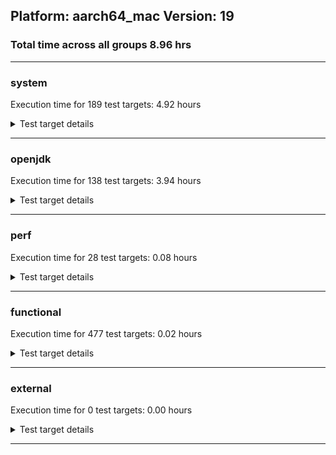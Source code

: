 ## Platform: aarch64_mac Version: 19 
### Total time across all groups 8.96 hrs 
---

###  system
 Execution time for  189  test targets:  4.92  hours
<details><summary>Test target details</summary>

| Test Target Name | Time |
| --- | --- |
| MiniMix_aot_5m_0 | 687218.00  ms|
| TestJlmRemoteThreadAuth_1 | 667068.00  ms|
| TestJlmRemoteThreadAuth_0 | 665284.00  ms|
| TestJlmRemoteThreadNoAuth_0 | 661230.00  ms|
| TestJlmRemoteThreadNoAuth_1 | 660931.00  ms|
| TestJlmRemoteMemoryAuth_1 | 631543.00  ms|
| TestJlmRemoteClassAuth_1 | 629339.00  ms|
| TestJlmRemoteClassAuth_0 | 628645.00  ms|
| TestJlmRemoteMemoryNoAuth_1 | 628175.00  ms|
| TestJlmRemoteMemoryNoAuth_0 | 627550.00  ms|
| TestJlmRemoteClassNoAuth_1 | 626485.00  ms|
| TestJlmRemoteClassNoAuth_0 | 625866.00  ms|
| TestJlmRemoteMemoryAuth_0 | 590875.00  ms|
| ConcurrentLoadTest_5m_1 | 347525.00  ms|
| ConcurrentLoadTest_5m_0 | 343875.00  ms|
| MiniMix_5m_0 | 343184.00  ms|
| MiniMix_5m_1 | 342490.00  ms|
| NioLoadTest_5m_0 | 310683.00  ms|
| DBBLoadTest_5m_0 | 310650.00  ms|
| DBBLoadTest_5m_1 | 310437.00  ms|
| NioLoadTest_5m_1 | 310228.00  ms|
| MauveMultiThrdLoad_5m_1 | 303311.00  ms|
| MauveMultiThrdLoad_5m_0 | 303209.00  ms|
| MauveSingleInvocLoad_HS_5m_0 | 302545.00  ms|
| MauveSingleThrdLoad_HS_5m_1 | 302456.00  ms|
| MauveSingleInvocLoad_HS_5m_1 | 302435.00  ms|
| MauveSingleThrdLoad_HS_5m_0 | 302420.00  ms|
| MathLoadTest_autosimd_5m_0 | 302169.00  ms|
| LambdaLoadTest_HS_5m_1 | 302079.00  ms|
| MathLoadTest_all_5m_0 | 302053.00  ms|
| ClassLoadingTest_5m_0 | 302049.00  ms|
| MathLoadTest_bigdecimal_5m_1 | 301999.00  ms|
| MathLoadTest_all_5m_1 | 301997.00  ms|
| UtilLoadTest_5m_1 | 301980.00  ms|
| LambdaLoadTest_HS_5m_0 | 301977.00  ms|
| MathLoadTest_autosimd_5m_1 | 301975.00  ms|
| MathLoadTest_bigdecimal_5m_0 | 301935.00  ms|
| ClassLoadingTest_5m_1 | 301925.00  ms|
| LangLoadTest_5m_1 | 301861.00  ms|
| UtilLoadTest_5m_0 | 301829.00  ms|
| LangLoadTest_5m_0 | 301822.00  ms|
| TestJlmRemoteNotifierProxyAuth_0 | 130767.00  ms|
| TestJlmRemoteNotifierProxyAuth_1 | 130583.00  ms|
| CLLoad_0 | 54878.00  ms|
| CLLoad_1 | 53762.00  ms|
| HCRLateAttachWorkload_previewEnabled_0 | 36797.00  ms|
| LockingLoadTest_0 | 31915.00  ms|
| LockingLoadTest_1 | 31806.00  ms|
| TestJlmLocal_1 | 27810.00  ms|
| TestJlmLocal_0 | 26927.00  ms|
| HCRLateAttachWorkload_previewEnabled_1 | 19303.00  ms|
| Jlink_ReqMod_1 | 7478.00  ms|
| Jlink_ReqMod_0 | 7352.00  ms|
| ParallelStreamsLoadTest_HS_1 | 7332.00  ms|
| ParallelStreamsLoadTest_HS_0 | 7217.00  ms|
| Jlink_AddMLimitM_1 | 5864.00  ms|
| Jlink_AddMLimitM_0 | 5735.00  ms|
| PatModImg_PlatMod_0 | 4632.00  ms|
| UpgModPath_JarImg_0 | 4303.00  ms|
| UpgModPath_JarImg_1 | 4219.00  ms|
| PatModImg_Unex_1 | 4212.00  ms|
| PatModImg_Adv_1 | 4209.00  ms|
| PatModImg_PlatMod_1 | 4127.00  ms|
| PatModImg_AppMod_1 | 4082.00  ms|
| PatModImg_Adv_0 | 4004.00  ms|
| PatModImg_Unex_0 | 3970.00  ms|
| PatModImg_AppMod_0 | 3969.00  ms|
| Jlink_GenOpt_0 | 3784.00  ms|
| UpgModPath_ExpImg_1 | 3768.00  ms|
| CLTestImg_1 | 3661.00  ms|
| Jlink_GenOpt_1 | 3639.00  ms|
| UpgModPath_ExpImg_0 | 3626.00  ms|
| CLTestImg_0 | 3495.00  ms|
| UpgModPath_Jar_0 | 3164.00  ms|
| CpMpJlink_0 | 3126.00  ms|
| CpMpJlink_1 | 3121.00  ms|
| UpgModPath_Jar_1 | 3053.00  ms|
| UpgModPath_Exp_1 | 2918.00  ms|
| UpgModPath_Exp_0 | 2818.00  ms|
| CpMpModJar_0 | 1900.00  ms|
| AutoMod2_1 | 1857.00  ms|
| AutoMod_Impl1_0 | 1771.00  ms|
| AutoMod_Impl1_1 | 1753.00  ms|
| AutoMod_Impl3_1 | 1690.00  ms|
| AutoMod_Impl3_0 | 1672.00  ms|
| AutoMod_Impl2_1 | 1666.00  ms|
| AutoMod1_0 | 1659.00  ms|
| AutoMod2_0 | 1659.00  ms|
| PatMod_Unex_0 | 1655.00  ms|
| AutoMod1_1 | 1652.00  ms|
| AutoMod_Impl2_0 | 1652.00  ms|
| PatMod_AppMod_0 | 1645.00  ms|
| PatMod_Adv_1 | 1639.00  ms|
| PatMod_AppMod_1 | 1637.00  ms|
| InternalAPIs_0 | 1637.00  ms|
| PatMod_Adv_0 | 1630.00  ms|
| InternalAPIs_1 | 1615.00  ms|
| CpMpModJar_1 | 1578.00  ms|
| PatMod_Unex_1 | 1507.00  ms|
| PatMod_PlatMod_0 | 1495.00  ms|
| PatMod_PlatMod_1 | 1493.00  ms|
| SLTest_0 | 1483.00  ms|
| SLTest_1 | 1372.00  ms|
| CpMpModJar2_0 | 1230.00  ms|
| CpMpModJar3_1 | 1091.00  ms|
| CpMpModJar3_0 | 1073.00  ms|
| CpMpModJar2_1 | 1071.00  ms|
| CpMp_CpMp_0 | 1068.00  ms|
| CpMp_MP_0 | 1037.00  ms|
| CLTest_0 | 1030.00  ms|
| CLTest_1 | 1028.00  ms|
| CpMp3_1 | 1027.00  ms|
| CpMp3_0 | 1023.00  ms|
| CpMp2_1 | 1016.00  ms|
| CpMp_MP_1 | 1015.00  ms|
| CpMp_CpMp_1 | 1014.00  ms|
| CpMp2_0 | 1012.00  ms|
| MachineInfo_0 | 436.00  ms|
| CLTest_2 | 171.00  ms|
| CLStressLayers_0 | 63.00  ms|
| CLStressLayers_2 | 62.00  ms|
| CLStressCRI_1 | 61.00  ms|
| CLStressCRI_0 | 61.00  ms|
| CLStressCRI_2 | 61.00  ms|
| ExplMod_1 | 61.00  ms|
| JdiTest_2 | 61.00  ms|
| CLStressLayers_1 | 61.00  ms|
| ExplMod_0 | 61.00  ms|
| ExplMod_2 | 61.00  ms|
| JdiTest_1 | 61.00  ms|
| JdiTest_0 | 60.00  ms|
| OAuthTest_0 | 60.00  ms|
| CLTestImg_2 | 45.00  ms|
| TestJlmRemoteMemoryNoAuth_2 | 44.00  ms|
| UpgModPath_Jar_2 | 44.00  ms|
| NioLoadTest_5m_2 | 44.00  ms|
| LambdaLoadTest_HS_5m_2 | 43.00  ms|
| TestJlmRemoteThreadNoAuth_2 | 43.00  ms|
| TestJlmRemoteClassAuth_2 | 43.00  ms|
| PatModImg_AppMod_2 | 43.00  ms|
| TestJlmRemoteThreadAuth_2 | 43.00  ms|
| TestJlmRemoteClassNoAuth_2 | 43.00  ms|
| PatMod_PlatMod_2 | 42.00  ms|
| MauveSingleInvocLoad_HS_5m_2 | 42.00  ms|
| UpgModPath_JarImg_2 | 42.00  ms|
| TestJlmRemoteMemoryAuth_2 | 42.00  ms|
| PatModImg_Unex_2 | 42.00  ms|
| MauveMultiThrdLoad_5m_2 | 42.00  ms|
| TestJlmRemoteNotifierProxyAuth_2 | 42.00  ms|
| CpMpModJar_2 | 42.00  ms|
| CpMp2_2 | 42.00  ms|
| Jlink_GenOpt_2 | 42.00  ms|
| CpMp3_2 | 42.00  ms|
| UpgModPath_ExpImg_2 | 41.00  ms|
| CpMpJlink_2 | 41.00  ms|
| PatModImg_PlatMod_2 | 41.00  ms|
| ParallelStreamsLoadTest_HS_2 | 41.00  ms|
| CpMpModJar2_2 | 41.00  ms|
| CpMp_CpMp_2 | 41.00  ms|
| CLLoad_2 | 41.00  ms|
| MathLoadTest_autosimd_5m_2 | 41.00  ms|
| MauveSingleThrdLoad_HS_5m_2 | 41.00  ms|
| AutoMod_Impl2_2 | 41.00  ms|
| PatMod_Adv_2 | 41.00  ms|
| CpMp_MP_2 | 41.00  ms|
| MiniMix_5m_2 | 41.00  ms|
| AutoMod_Impl3_2 | 41.00  ms|
| SLTest_2 | 41.00  ms|
| TestJlmLocal_2 | 41.00  ms|
| AutoMod1_2 | 41.00  ms|
| ClassLoadingTest_5m_2 | 41.00  ms|
| ConcurrentLoadTest_5m_2 | 41.00  ms|
| UpgModPath_Exp_2 | 41.00  ms|
| CpMpModJar3_2 | 41.00  ms|
| Jlink_AddMLimitM_2 | 41.00  ms|
| PatMod_AppMod_2 | 41.00  ms|
| PatModImg_Adv_2 | 41.00  ms|
| Jlink_ReqMod_2 | 41.00  ms|
| MathLoadTest_bigdecimal_5m_2 | 41.00  ms|
| AutoMod2_2 | 41.00  ms|
| DBBLoadTest_5m_2 | 41.00  ms|
| InternalAPIs_2 | 41.00  ms|
| AutoMod_Impl1_2 | 41.00  ms|
| PatMod_Unex_2 | 41.00  ms|
| MathLoadTest_all_5m_2 | 40.00  ms|
| LangLoadTest_5m_2 | 40.00  ms|
| LockingLoadTest_2 | 40.00  ms|
| HCRLateAttachWorkload_previewEnabled_2 | 40.00  ms|
| UtilLoadTest_5m_2 | 40.00  ms|
</details>

---

###  openjdk
 Execution time for  138  test targets:  3.94  hours
<details><summary>Test target details</summary>

| Test Target Name | Time |
| --- | --- |
| jdk_net_0 | 1112993.00  ms|
| jdk_net_1 | 1109556.00  ms|
| jdk_tools_1 | 1022428.00  ms|
| jvm_compiler_0 | 961463.00  ms|
| jvm_compiler_1 | 945374.00  ms|
| jdk_tools_0 | 920489.00  ms|
| jdk_security3_0 | 628923.00  ms|
| jdk_security3_1 | 607889.00  ms|
| jdk_nio_0 | 413361.00  ms|
| jdk_nio_1 | 410157.00  ms|
| hotspot_custom_0 | 308810.00  ms|
| hotspot_custom_1 | 308655.00  ms|
| jdk_lang_0 | 290959.00  ms|
| jdk_lang_1 | 287344.00  ms|
| jdk_util_0 | 277021.00  ms|
| jdk_util_1 | 276844.00  ms|
| jdk_jdi_0 | 213940.00  ms|
| jdk_jdi_1 | 211204.00  ms|
| jdk_jfr_1 | 204561.00  ms|
| jdk_jfr_0 | 201146.00  ms|
| jdk_vector_0 | 195340.00  ms|
| jdk_vector_1 | 191065.00  ms|
| jdk_jmx_1 | 181905.00  ms|
| jdk_jmx_0 | 181499.00  ms|
| jdk_other_1 | 180026.00  ms|
| jdk_other_0 | 179364.00  ms|
| hotspot_serviceability_jvmti_1 | 139581.00  ms|
| hotspot_serviceability_jvmti_0 | 136497.00  ms|
| jdk_security4_1 | 130472.00  ms|
| jdk_security4_0 | 129347.00  ms|
| jdk_beans_0 | 110175.00  ms|
| jdk_beans_1 | 108207.00  ms|
| jdk_security1_1 | 103627.00  ms|
| jdk_foreign_0 | 102710.00  ms|
| jdk_security1_0 | 102642.00  ms|
| jdk_rmi_1 | 102238.00  ms|
| jdk_foreign_1 | 102225.00  ms|
| jdk_rmi_0 | 101821.00  ms|
| jdk_management_0 | 78877.00  ms|
| jdk_management_1 | 77323.00  ms|
| jdk_time_0 | 68968.00  ms|
| jdk_time_1 | 64778.00  ms|
| jdk_instrument_0 | 44138.00  ms|
| jdk_security2_0 | 43282.00  ms|
| jdk_text_1 | 43270.00  ms|
| jdk_io_0 | 42850.00  ms|
| jdk_io_1 | 42813.00  ms|
| jdk_text_0 | 42497.00  ms|
| jdk_security2_1 | 42337.00  ms|
| jdk_instrument_1 | 41461.00  ms|
| jdk_math_1 | 41120.00  ms|
| jdk_math_0 | 40931.00  ms|
| jdk_custom_1 | 24390.00  ms|
| jdk_custom_0 | 23495.00  ms|
| jdk11_tier1_buffer_0 | 15744.00  ms|
| jdk11_tier1_buffer_1 | 15246.00  ms|
| jdk_svc_sanity_0 | 14462.00  ms|
| jdk_svc_sanity_1 | 14400.00  ms|
| jdk_security_infra_1 | 13071.00  ms|
| jdk_security_infra_0 | 13008.00  ms|
| runtime_nestmate_0 | 12912.00  ms|
| runtime_nestmate_1 | 12565.00  ms|
| jdk_build_1 | 11660.00  ms|
| jdk_build_0 | 11025.00  ms|
| jdk_native_sanity_0 | 10502.00  ms|
| jdk_native_sanity_1 | 9674.00  ms|
| jdk_lang_native_0 | 8677.00  ms|
| jdk_foreign_native_0 | 8373.00  ms|
| jdk_lang_native_1 | 8023.00  ms|
| jdk11_tier1_iso8859_1 | 7943.00  ms|
| jdk_foreign_native_1 | 7815.00  ms|
| jdk11_tier1_iso8859_0 | 7718.00  ms|
| jvm_native_sanity_0 | 6931.00  ms|
| jvm_native_sanity_1 | 6341.00  ms|
| langtools_custom_0 | 5578.00  ms|
| langtools_custom_1 | 5218.00  ms|
| jdk_imageio_1 | 76.00  ms|
| jdk_imageio_2 | 75.00  ms|
| jdk_imageio_0 | 75.00  ms|
| jdk_swing_2 | 68.00  ms|
| jdk_awt_0 | 67.00  ms|
| jdk_swing_0 | 66.00  ms|
| jdk_jfc_demo_2 | 65.00  ms|
| jdk_2d_2 | 65.00  ms|
| jdk_sound_1 | 65.00  ms|
| jdk_client_sanity_2 | 64.00  ms|
| jdk_awt_2 | 64.00  ms|
| jdk_sound_2 | 64.00  ms|
| jdk_client_sanity_1 | 63.00  ms|
| jdk_jfc_demo_1 | 63.00  ms|
| jdk_2d_0 | 63.00  ms|
| jdk_2d_1 | 63.00  ms|
| jdk_jfc_demo_0 | 63.00  ms|
| jdk_sound_0 | 62.00  ms|
| jdk_swing_1 | 62.00  ms|
| jdk_client_sanity_0 | 62.00  ms|
| jdk_awt_1 | 62.00  ms|
| jdk_lang_native_win_2 | 46.00  ms|
| jdk_net_2 | 45.00  ms|
| jdk_vector_2 | 44.00  ms|
| jdk_management_2 | 44.00  ms|
| jdk_security_infra_2 | 44.00  ms|
| jdk_instrument_2 | 44.00  ms|
| jdk_jdi_2 | 44.00  ms|
| jdk_text_2 | 44.00  ms|
| jdk_time_2 | 43.00  ms|
| jdk_other_2 | 43.00  ms|
| jdk_security1_2 | 43.00  ms|
| hotspot_custom_2 | 43.00  ms|
| runtime_nestmate_2 | 43.00  ms|
| jdk_build_2 | 43.00  ms|
| jvm_native_sanity_2 | 43.00  ms|
| jdk_security4_2 | 43.00  ms|
| jdk_lang_native_2 | 43.00  ms|
| jdk_jfr_2 | 43.00  ms|
| jdk_io_2 | 43.00  ms|
| jdk_nio_2 | 43.00  ms|
| jdk_security3_2 | 42.00  ms|
| jdk11_tier1_iso8859_2 | 42.00  ms|
| jdk_foreign_2 | 42.00  ms|
| jdk_beans_2 | 42.00  ms|
| jdk_tools_2 | 42.00  ms|
| jdk_security2_2 | 42.00  ms|
| jdk_math_2 | 42.00  ms|
| jdk_svc_sanity_2 | 42.00  ms|
| jdk_native_sanity_2 | 42.00  ms|
| jdk_jmx_2 | 42.00  ms|
| jdk_lang_2 | 42.00  ms|
| jdk_lang_native_win_1 | 42.00  ms|
| jdk_lang_native_win_0 | 42.00  ms|
| jdk_util_2 | 42.00  ms|
| jdk_rmi_2 | 42.00  ms|
| jdk11_tier1_buffer_2 | 41.00  ms|
| langtools_custom_2 | 41.00  ms|
| jdk_foreign_native_2 | 41.00  ms|
| hotspot_serviceability_jvmti_2 | 41.00  ms|
| jvm_compiler_2 | 41.00  ms|
| jdk_custom_2 | 41.00  ms|
</details>

---

###  perf
 Execution time for  28  test targets:  0.08  hours
<details><summary>Test target details</summary>

| Test Target Name | Time |
| --- | --- |
| renaissance-future-genetic_0 | 65019.00  ms|
| renaissance-fj-kmeans_0 | 59001.00  ms|
| renaissance-finagle-http_0 | 41146.00  ms|
| renaissance-mnemonics_0 | 36869.00  ms|
| renaissance-par-mnemonics_0 | 33270.00  ms|
| renaissance-philosophers_0 | 26336.00  ms|
| renaissance-scala-kmeans_0 | 9621.00  ms|
| dacapo-h2_0 | 5109.00  ms|
| dacapo-jython_0 | 4815.00  ms|
| dacapo-avrora_0 | 2213.00  ms|
| dacapo-xalan_0 | 1678.00  ms|
| dacapo-sunflow_0 | 1612.00  ms|
| dacapo-fop_0 | 1561.00  ms|
| dacapo-pmd_0 | 1351.00  ms|
| dacapo-luindex_0 | 1094.00  ms|
| renaissance-db-shootout_0 | 75.00  ms|
| renaissance-log-regression_0 | 63.00  ms|
| renaissance-movie-lens_0 | 63.00  ms|
| renaissance-dec-tree_0 | 62.00  ms|
| renaissance-als_0 | 62.00  ms|
| dacapo-tomcat_0 | 62.00  ms|
| renaissance-finagle-chirper_0 | 62.00  ms|
| renaissance-chi-square_0 | 62.00  ms|
| renaissance-gauss-mix_0 | 61.00  ms|
| renaissance-naive-bayes_0 | 60.00  ms|
| renaissance-akka-uct_0 | 60.00  ms|
| dacapo-lusearch-fix_0 | 60.00  ms|
| IdleMicrobenchmark_HS_0 | 40.00  ms|
</details>

---

###  functional
 Execution time for  477  test targets:  0.02  hours
<details><summary>Test target details</summary>

| Test Target Name | Time |
| --- | --- |
| MBCS_Tests_charsets_0 | 44909.00  ms|
| SecurityTests_0 | 2393.00  ms|
| MBCS_Tests_language_tag_0 | 577.00  ms|
| Jep360Tests_0 | 544.00  ms|
| MBCS_Tests_property_utf8_0 | 502.00  ms|
| MBCS_Tests_datetime_0 | 478.00  ms|
| IllegalAccessProtectedMethodTest_0 | 474.00  ms|
| testXXArgumentTesting_0 | 465.00  ms|
| Jep334Tests_0 | 400.00  ms|
| MBCS_Tests_datetime_formatter_0 | 399.00  ms|
| RegularClassAndInterfaceFinalFieldTests_0 | 359.00  ms|
| Jep371Tests_0 | 355.00  ms|
| Jep384Tests_0 | 352.00  ms|
| cmdLineTester_getPid_0 | 342.00  ms|
| StringIndentTests_0 | 339.00  ms|
| jsr292BootstrapTest_0 | 338.00  ms|
| MBCS_Tests_new_jp_era_0 | 329.00  ms|
| vmLifecyleTests_4 | 64.00  ms|
| Jep397Tests_testSubClassOfSealedSuperFromDifferentPackageInSameNamedModule_0 | 63.00  ms|
| Jep397Tests_testSubClassOfSealedSuperFromDifferentModule_0 | 62.00  ms|
| Jep397Tests_0 | 62.00  ms|
| Jep397Tests_testSubClassOfSealedSuperFromDifferentPackageInSameUnamedModule_0 | 61.00  ms|
| SyntheticGCWorkload_TestCase_0 | 61.00  ms|
| cmdLineTester_libpathTestRtfChild_0 | 61.00  ms|
| vmLifecyleTests_1 | 60.00  ms|
| vmLifecyleTests_3 | 60.00  ms|
| vmLifecyleTests_2 | 60.00  ms|
| vmLifecyleTests_5 | 60.00  ms|
| vmLifecyleTests_0 | 59.00  ms|
| MBCS_Tests_annotation_ja_JP_linux_0 | 52.00  ms|
| MBCS_Tests_locale_matching_ko_KR_linux_0 | 50.00  ms|
| MBCS_Tests_annotation_Ja_JP_aix_0 | 50.00  ms|
| MBCS_Tests_codepage_ko_windows_0 | 50.00  ms|
| MBCS_Tests_StAX_ko_KR_linux_0 | 50.00  ms|
| MBCS_Tests_IDN_ja_windows_0 | 49.00  ms|
| MBCS_Tests_switch_expressions_zh_CN_linux_0 | 49.00  ms|
| MBCS_Tests_record_ja_JP_aix_0 | 49.00  ms|
| MBCS_Tests_pattern_matching_instanceof_zh_TW_linux_0 | 48.00  ms|
| MBCS_Tests_record_zh_TW_linux_0 | 48.00  ms|
| MBCS_Tests_env_zh_CN_linux_0 | 47.00  ms|
| MBCS_Tests_pattern_matching_instanceof_Zh_CN_aix_0 | 47.00  ms|
| MBCS_Tests_locale_matching_zh_TW_aix_0 | 47.00  ms|
| MBCS_Tests_file_zh_CN_linux_0 | 46.00  ms|
| MBCS_Tests_jaxp14_ZH_TW_aix_0 | 46.00  ms|
| MBCS_Tests_annotation_zh_CN_aix_0 | 46.00  ms|
| MBCS_Tests_IDN_windows_0 | 46.00  ms|
| MBCS_Tests_urlclassloader_zh_TW_linux_0 | 45.00  ms|
| MBCS_Tests_jaxp14_ja_windows_0 | 45.00  ms|
| MBCS_Tests_compact_number_format_ZH_CN_aix_0 | 45.00  ms|
| MBCS_Tests_pref_ja_windows_0 | 45.00  ms|
| MBCS_Tests_StAX_ja_JP_linux_0 | 45.00  ms|
| MBCS_Tests_switch_expressions_windows_0 | 45.00  ms|
| MBCS_Tests_coin_ko_KR_aix_0 | 45.00  ms|
| MBCS_Tests_pattern_matching_instanceof_ZH_TW_aix_0 | 44.00  ms|
| MBCS_Tests_StAX_zh_CN_aix_0 | 44.00  ms|
| MBCS_Tests_StAX_KO_KR_aix_0 | 44.00  ms|
| MBCS_Tests_locale_matching_zh_CN_linux_0 | 44.00  ms|
| MBCS_Tests_codepage_ja_windows_0 | 44.00  ms|
| MBCS_Tests_regex_KO_KR_aix_0 | 44.00  ms|
| MBCS_Tests_coin_windows_0 | 44.00  ms|
| MBCS_Tests_pref_Zh_TW_aix_0 | 44.00  ms|
| MBCS_Tests_StAX_zh_CN_linux_0 | 44.00  ms|
| MBCS_Tests_regex_windows_0 | 44.00  ms|
| MBCS_Tests_pref_KO_KR_aix_0 | 44.00  ms|
| MBCS_Tests_formatter_cn_windows_0 | 44.00  ms|
| MBCS_Tests_file_zh_TW_linux_0 | 44.00  ms|
| MBCS_Tests_scanner_ZH_TW_aix_0 | 44.00  ms|
| MBCS_Tests_jdbc41_KO_KR_aix_0 | 44.00  ms|
| MBCS_Tests_nio_zh_CN_linux_0 | 44.00  ms|
| MBCS_Tests_regex_ja_JP_linux_0 | 44.00  ms|
| MBCS_Tests_file_Zh_CN.aix_0 | 44.00  ms|
| MBCS_Tests_jaxp14_cn_windows_0 | 44.00  ms|
| MBCS_Tests_coin_ja_JP_linux_0 | 44.00  ms|
| MBCS_Tests_i18n_Zh_CN_aix_0 | 44.00  ms|
| MBCS_Tests_urlclassloader_ko_KR_linux_0 | 44.00  ms|
| MBCS_Tests_jaxp14_ko_KR_aix_0 | 44.00  ms|
| MBCS_Tests_coin_ko_KR_linux_0 | 44.00  ms|
| MBCS_Tests_IDN_KO_KR_aix_0 | 44.00  ms|
| MBCS_Tests_coin_JA_JP_aix_0 | 44.00  ms|
| MBCS_Tests_env_ZH_CN_aix_0 | 44.00  ms|
| MBCS_Tests_scanner_ja_windows_0 | 44.00  ms|
| MBCS_Tests_file_JA_JP.aix_0 | 44.00  ms|
| MBCS_Tests_codepage_ko_KR_aix_0 | 44.00  ms|
| MBCS_Tests_Compiler_zh_TW_aix_0 | 44.00  ms|
| MBCS_Tests_pref_ko_windows_0 | 44.00  ms|
| MBCS_Tests_annotation_ZH_CN_aix_0 | 44.00  ms|
| MBCS_Tests_IDN_zh_CN_aix_0 | 44.00  ms|
| MBCS_Tests_locale_matching_cn_windows_0 | 44.00  ms|
| MBCS_Tests_formatter_ZH_TW_aix_0 | 43.00  ms|
| MBCS_Tests_coin_cn_windows_0 | 43.00  ms|
| MBCS_Tests_pref_zh_CN_aix_0 | 43.00  ms|
| MBCS_Tests_jdbc41_windows_0 | 43.00  ms|
| MBCS_Tests_text_blocks_ko_KR_aix_0 | 43.00  ms|
| MBCS_Tests_locale_matching_Ja_JP_aix_0 | 43.00  ms|
| MBCS_Tests_jdbc41_ko_KR_linux_0 | 43.00  ms|
| MBCS_Tests_nio_cn_windows_0 | 43.00  ms|
| MBCS_Tests_i18n_zh_TW_linux_0 | 43.00  ms|
| MBCS_Tests_coin_ja_windows_0 | 43.00  ms|
| MBCS_Tests_file_ZH_CN.aix_0 | 43.00  ms|
| MBCS_Tests_record_ZH_CN_aix_0 | 43.00  ms|
| MBCS_Tests_formatter_Ja_JP_aix_0 | 43.00  ms|
| MBCS_Tests_codepage_ZH_TW_aix_0 | 43.00  ms|
| MBCS_Tests_pref_cn_windows_0 | 43.00  ms|
| MBCS_Tests_compact_number_format_zh_TW_aix_0 | 43.00  ms|
| MBCS_Tests_formatter_zh_CN_aix_0 | 43.00  ms|
| MBCS_Tests_IDN_ko_KR_linux_0 | 43.00  ms|
| MBCS_Tests_Compiler_Ja_JP_aix_0 | 43.00  ms|
| MBCS_Tests_IDN_ZH_CN_aix_0 | 43.00  ms|
| MBCS_Tests_scanner_KO_KR_aix_0 | 43.00  ms|
| MBCS_Tests_IDN_ko_KR_aix_0 | 43.00  ms|
| MBCS_Tests_IDN_JA_JP_aix_0 | 43.00  ms|
| MBCS_Tests_annotation_JA_JP_aix_0 | 43.00  ms|
| MBCS_Tests_record_ko_KR_linux_0 | 43.00  ms|
| MBCS_Tests_StAX_zh_TW_linux_0 | 43.00  ms|
| MBCS_Tests_coin_Zh_TW_aix_0 | 43.00  ms|
| MBCS_Tests_jdbc41_cn_windows_0 | 43.00  ms|
| MBCS_Tests_compact_number_format_Zh_CN_aix_0 | 43.00  ms|
| MBCS_Tests_switch_expressions_KO_KR_aix_0 | 43.00  ms|
| MBCS_Tests_coin_Zh_CN_aix_0 | 43.00  ms|
| MBCS_Tests_formatter_ZH_CN_aix_0 | 43.00  ms|
| MBCS_Tests_file_ja_windows_0 | 43.00  ms|
| MBCS_Tests_sealed_classes_ZH_TW_aix_0 | 43.00  ms|
| MBCS_Tests_file_tw_windows_0 | 43.00  ms|
| MBCS_Tests_urlclassloader_cn_windows_0 | 43.00  ms|
| MBCS_Tests_locale_matching_ZH_CN_aix_0 | 43.00  ms|
| MBCS_Tests_jdbc41_zh_TW_linux_0 | 43.00  ms|
| MBCS_Tests_scanner_ko_windows_0 | 43.00  ms|
| MBCS_Tests_jaxp14_zh_CN_aix_0 | 43.00  ms|
| MBCS_Tests_urlclassloader_ja_windows_0 | 43.00  ms|
| MBCS_Tests_urlclassloader_Zh_CN_aix_0 | 43.00  ms|
| MBCS_Tests_jdbc41_ja_JP_linux_0 | 43.00  ms|
| MBCS_Tests_urlclassloader_ZH_CN_aix_0 | 43.00  ms|
| MBCS_Tests_regex_ko_KR_linux_0 | 43.00  ms|
| MBCS_Tests_nio_windows_0 | 43.00  ms|
| MBCS_Tests_pref_ja_JP_linux_0 | 43.00  ms|
| MBCS_Tests_compact_number_format_Zh_TW_aix_0 | 43.00  ms|
| MBCS_Tests_compact_number_format_ZH_TW_aix_0 | 43.00  ms|
| MBCS_Tests_codepoint_linux_0 | 43.00  ms|
| MBCS_Tests_pref_ko_KR_linux_0 | 43.00  ms|
| MBCS_Tests_env_zh_TW_linux_0 | 43.00  ms|
| MBCS_Tests_sealed_classes_JA_JP_aix_0 | 43.00  ms|
| MBCS_Tests_nio_ja_JP_linux_0 | 43.00  ms|
| MBCS_Tests_formatter_tw_windows_0 | 43.00  ms|
| MBCS_Tests_nio_ko_KR_linux_0 | 43.00  ms|
| MBCS_Tests_locale_matching_zh_CN_aix_0 | 43.00  ms|
| MBCS_Tests_pattern_matching_instanceof_JA_JP_aix_0 | 43.00  ms|
| MBCS_Tests_compact_number_format_JA_JP_aix_0 | 43.00  ms|
| MBCS_Tests_formatter_zh_TW_linux_0 | 43.00  ms|
| MBCS_Tests_Compiler_zh_CN_aix_0 | 43.00  ms|
| MBCS_Tests_switch_expressions_ZH_TW_aix_0 | 43.00  ms|
| MBCS_Tests_file_ko_windows_0 | 43.00  ms|
| MBCS_Tests_scanner_Zh_TW_aix_0 | 43.00  ms|
| MBCS_Tests_env_KO_KR_aix_0 | 43.00  ms|
| MBCS_Tests_coin_ja_JP_aix_0 | 43.00  ms|
| MBCS_Tests_i18n_ja_JP_aix_0 | 43.00  ms|
| MBCS_Tests_jdbc41_ko_KR_aix_0 | 43.00  ms|
| MBCS_Tests_jdbc41_Zh_CN_aix_0 | 43.00  ms|
| MBCS_Tests_annotation_zh_TW_aix_0 | 43.00  ms|
| MBCS_Tests_regex_ZH_TW_aix_0 | 43.00  ms|
| MBCS_Tests_urlclassloader_ko_windows_0 | 43.00  ms|
| MBCS_Tests_Compiler_ko_KR_aix_0 | 43.00  ms|
| MBCS_Tests_urlclassloader_zh_CN_linux_0 | 43.00  ms|
| MBCS_Tests_env_JA_JP_aix_0 | 43.00  ms|
| MBCS_Tests_pref_Ja_JP_aix_0 | 43.00  ms|
| MBCS_Tests_pattern_matching_instanceof_Zh_TW_aix_0 | 43.00  ms|
| MBCS_Tests_i18n_zh_TW_aix_0 | 43.00  ms|
| MBCS_Tests_jdbc41_zh_CN_linux_0 | 43.00  ms|
| MBCS_Tests_Compiler_Zh_TW_aix_0 | 43.00  ms|
| MBCS_Tests_regex_zh_TW_linux_0 | 43.00  ms|
| MBCS_Tests_env_Zh_TW_aix_0 | 43.00  ms|
| MBCS_Tests_pref_ZH_CN_aix_0 | 43.00  ms|
| MBCS_Tests_codepoint_windows_0 | 43.00  ms|
| MBCS_Tests_sealed_classes_ko_KR_aix_0 | 43.00  ms|
| MBCS_Tests_nio_zh_TW_aix_0 | 43.00  ms|
| MBCS_Tests_scanner_zh_CN_linux_0 | 43.00  ms|
| MBCS_Tests_coin_ko_windows_0 | 43.00  ms|
| MBCS_Tests_nio_tw_windows_0 | 43.00  ms|
| MBCS_Tests_nio_ja_windows_0 | 43.00  ms|
| MBCS_Tests_formatter_Zh_TW_aix_0 | 43.00  ms|
| MBCS_Tests_StAX_ko_KR_aix_0 | 43.00  ms|
| MBCS_Tests_jaxp14_ja_JP_aix_0 | 43.00  ms|
| MBCS_Tests_codepage_zh_TW_linux_0 | 43.00  ms|
| MBCS_Tests_scanner_cn_windows_0 | 43.00  ms|
| MBCS_Tests_jdbc41_JA_JP_aix_0 | 43.00  ms|
| MBCS_Tests_compact_number_format_zh_CN_linux_0 | 43.00  ms|
| MBCS_Tests_scanner_ko_KR_linux_0 | 43.00  ms|
| MBCS_Tests_formatter_ko_KR_aix_0 | 43.00  ms|
| MBCS_Tests_jaxp14_ko_windows_0 | 43.00  ms|
| MBCS_Tests_StAX_ko_windows_0 | 43.00  ms|
| MBCS_Tests_pref_zh_CN_linux_0 | 43.00  ms|
| MBCS_Tests_scanner_zh_TW_linux_0 | 43.00  ms|
| MBCS_Tests_compact_number_format_ja_JP_aix_0 | 43.00  ms|
| MBCS_Tests_jaxp14_ZH_CN_aix_0 | 43.00  ms|
| MBCS_Tests_file_ja_JP_linux_0 | 43.00  ms|
| MBCS_Tests_formatter_ja_JP_aix_0 | 43.00  ms|
| MBCS_Tests_unicode_aix_0 | 43.00  ms|
| MBCS_Tests_codepage_KO_KR_aix_0 | 43.00  ms|
| MBCS_Tests_scanner_windows_0 | 43.00  ms|
| MBCS_Tests_compact_number_format_ko_KR_linux_0 | 43.00  ms|
| MBCS_Tests_Compiler_ZH_CN_aix_0 | 43.00  ms|
| MBCS_Tests_file_zh_CN.aix_0 | 43.00  ms|
| MBCS_Tests_record_Ja_JP_aix_0 | 43.00  ms|
| MBCS_Tests_pref_ja_JP_aix_0 | 43.00  ms|
| MBCS_Tests_sealed_classes_Zh_TW_aix_0 | 43.00  ms|
| MBCS_Tests_IDN_Ja_JP_aix_0 | 43.00  ms|
| MBCS_Tests_IDN_zh_CN_linux_0 | 43.00  ms|
| MBCS_Tests_annotation_ko_KR_aix_0 | 43.00  ms|
| MBCS_Tests_locale_matching_tw_windows_0 | 43.00  ms|
| MBCS_Tests_switch_expressions_Zh_CN_aix_0 | 43.00  ms|
| MBCS_Tests_coin_zh_TW_linux_0 | 43.00  ms|
| MBCS_Tests_IDN_tw_windows_0 | 43.00  ms|
| MBCS_Tests_i18n_ZH_CN_aix_0 | 43.00  ms|
| MBCS_Tests_compact_number_format_Ja_JP_aix_0 | 43.00  ms|
| MBCS_Tests_file_ko_KR_linux_0 | 43.00  ms|
| MBCS_Tests_switch_expressions_ko_KR_linux_0 | 43.00  ms|
| MBCS_Tests_i18n_Ja_JP_aix_0 | 43.00  ms|
| MBCS_Tests_text_blocks_ZH_TW_aix_0 | 43.00  ms|
| MBCS_Tests_nio_zh_CN_aix_0 | 43.00  ms|
| MBCS_Tests_i18n_ZH_TW_aix_0 | 43.00  ms|
| MBCS_Tests_sealed_classes_KO_KR_aix_0 | 43.00  ms|
| MBCS_Tests_codepage_ZH_CN_aix_0 | 43.00  ms|
| MBCS_Tests_formatter_ko_windows_0 | 43.00  ms|
| MBCS_Tests_env_zh_CN_aix_0 | 43.00  ms|
| MBCS_Tests_compact_number_format_zh_TW_linux_0 | 43.00  ms|
| MBCS_Tests_record_Zh_TW_aix_0 | 43.00  ms|
| MBCS_Tests_switch_expressions_ZH_CN_aix_0 | 43.00  ms|
| MBCS_Tests_urlclassloader_zh_TW_aix_0 | 43.00  ms|
| MBCS_Tests_codepoint_aix_0 | 43.00  ms|
| MBCS_Tests_locale_matching_Zh_CN_aix_0 | 43.00  ms|
| MBCS_Tests_Compiler_ja_JP_linux_0 | 43.00  ms|
| MBCS_Tests_formatter_ja_windows_0 | 43.00  ms|
| MBCS_Tests_file_cn_windows_0 | 43.00  ms|
| MBCS_Tests_formatter_zh_CN_linux_0 | 43.00  ms|
| MBCS_Tests_i18n_ko_KR_linux_0 | 43.00  ms|
| MBCS_Tests_urlclassloader_ZH_TW_aix_0 | 43.00  ms|
| MBCS_Tests_record_Zh_CN_aix_0 | 43.00  ms|
| MBCS_Tests_jaxp14_KO_KR_aix_0 | 43.00  ms|
| MBCS_Tests_file_zh_TW.aix_0 | 43.00  ms|
| MBCS_Tests_coin_zh_CN_aix_0 | 43.00  ms|
| MBCS_Tests_nio_zh_TW_linux_0 | 43.00  ms|
| MBCS_Tests_pattern_matching_instanceof_windows_0 | 43.00  ms|
| MBCS_Tests_jdbc41_ja_windows_0 | 43.00  ms|
| MBCS_Tests_nio_ZH_TW_aix_0 | 43.00  ms|
| MBCS_Tests_coin_KO_KR_aix_0 | 43.00  ms|
| MBCS_Tests_scanner_Zh_CN_aix_0 | 43.00  ms|
| MBCS_Tests_regex_Zh_CN_aix_0 | 43.00  ms|
| MBCS_Tests_codepage_windows_0 | 43.00  ms|
| MBCS_Tests_IDN_ZH_TW_aix_0 | 43.00  ms|
| MBCS_Tests_regex_ja_windows_0 | 43.00  ms|
| MBCS_Tests_pattern_matching_instanceof_zh_CN_aix_0 | 43.00  ms|
| MBCS_Tests_jaxp14_Zh_CN_aix_0 | 43.00  ms|
| MBCS_Tests_pref_zh_TW_aix_0 | 43.00  ms|
| MBCS_Tests_env_Zh_CN_aix_0 | 43.00  ms|
| MBCS_Tests_annotation_Zh_TW_aix_0 | 43.00  ms|
| MBCS_Tests_jdbc41_Ja_JP_aix_0 | 43.00  ms|
| MBCS_Tests_sealed_classes_ja_JP_linux_0 | 43.00  ms|
| MBCS_Tests_Compiler_ZH_TW_aix_0 | 43.00  ms|
| MBCS_Tests_switch_expressions_zh_TW_aix_0 | 43.00  ms|
| MBCS_Tests_pref_Zh_CN_aix_0 | 43.00  ms|
| MBCS_Tests_codepage_ko_KR_linux_0 | 43.00  ms|
| MBCS_Tests_nio_Zh_CN_aix_0 | 43.00  ms|
| MBCS_Tests_urlclassloader_ja_JP_linux_0 | 43.00  ms|
| MBCS_Tests_jdbc41_zh_CN_aix_0 | 43.00  ms|
| MBCS_Tests_nio_ZH_CN_aix_0 | 43.00  ms|
| MBCS_Tests_IDN_zh_TW_aix_0 | 43.00  ms|
| MBCS_Tests_env_ja_JP_aix_0 | 43.00  ms|
| MBCS_Tests_text_blocks_Zh_TW_aix_0 | 43.00  ms|
| MBCS_Tests_regex_zh_CN_aix_0 | 43.00  ms|
| MBCS_Tests_jdbc41_ZH_TW_aix_0 | 43.00  ms|
| MBCS_Tests_codepage_tw_windows_0 | 43.00  ms|
| MBCS_Tests_regex_cn_windows_0 | 43.00  ms|
| MBCS_Tests_coin_ZH_TW_aix_0 | 43.00  ms|
| MBCS_Tests_jaxp14_ko_KR_linux_0 | 43.00  ms|
| MBCS_Tests_coin_zh_CN_linux_0 | 43.00  ms|
| MBCS_Tests_file_ZH_TW.aix_0 | 43.00  ms|
| MBCS_Tests_StAX_JA_JP_aix_0 | 43.00  ms|
| MBCS_Tests_pref_zh_TW_linux_0 | 43.00  ms|
| MBCS_Tests_formatter_zh_TW_aix_0 | 43.00  ms|
| MBCS_Tests_nio_ja_JP_aix_0 | 43.00  ms|
| MBCS_Tests_IDN_zh_TW_linux_0 | 43.00  ms|
| MBCS_Tests_IDN_cn_windows_0 | 43.00  ms|
| MBCS_Tests_text_blocks_Ja_JP_aix_0 | 43.00  ms|
| MBCS_Tests_Compiler_JA_JP_aix_0 | 43.00  ms|
| MBCS_Tests_pattern_matching_instanceof_ZH_CN_aix_0 | 43.00  ms|
| MBCS_Tests_nio_Ja_JP_aix_0 | 43.00  ms|
| MBCS_Tests_formatter_Zh_CN_aix_0 | 43.00  ms|
| MBCS_Tests_StAX_Zh_CN_aix_0 | 43.00  ms|
| MBCS_Tests_scanner_zh_TW_aix_0 | 43.00  ms|
| MBCS_Tests_coin_Ja_JP_aix_0 | 43.00  ms|
| MBCS_Tests_formatter_windows_0 | 43.00  ms|
| MBCS_Tests_i18n_windows_0 | 43.00  ms|
| MBCS_Tests_locale_matching_Zh_TW_aix_0 | 43.00  ms|
| MBCS_Tests_Compiler_zh_TW_linux_0 | 43.00  ms|
| MBCS_Tests_jaxp14_windows_0 | 43.00  ms|
| MBCS_Tests_formatter_JA_JP_aix_0 | 43.00  ms|
| MBCS_Tests_codepage_JA_JP_aix_0 | 43.00  ms|
| MBCS_Tests_record_ja_JP_linux_0 | 43.00  ms|
| MBCS_Tests_regex_ko_windows_0 | 43.00  ms|
| MBCS_Tests_sealed_classes_Ja_JP_aix_0 | 43.00  ms|
| MBCS_Tests_switch_expressions_zh_CN_aix_0 | 43.00  ms|
| MBCS_Tests_file_Ja_JP.aix_0 | 43.00  ms|
| MBCS_Tests_record_JA_JP_aix_0 | 43.00  ms|
| MBCS_Tests_jaxp14_tw_windows_0 | 43.00  ms|
| MBCS_Tests_coin_zh_TW_aix_0 | 43.00  ms|
| MBCS_Tests_IDN_ja_JP_linux_0 | 43.00  ms|
| MBCS_Tests_sealed_classes_zh_TW_linux_0 | 43.00  ms|
| MBCS_Tests_Compiler_ja_JP_aix_0 | 43.00  ms|
| MBCS_Tests_i18n_ja_JP_linux_0 | 43.00  ms|
| MBCS_Tests_annotation_Zh_CN_aix_0 | 43.00  ms|
| MBCS_Tests_formatter_KO_KR_aix_0 | 43.00  ms|
| MBCS_Tests_sealed_classes_zh_CN_aix_0 | 43.00  ms|
| MBCS_Tests_regex_ko_KR_aix_0 | 43.00  ms|
| MBCS_Tests_text_blocks_Zh_CN_aix_0 | 43.00  ms|
| MBCS_Tests_pref_tw_windows_0 | 43.00  ms|
| MBCS_Tests_env_ko_KR_aix_0 | 43.00  ms|
| MBCS_Tests_env_Ja_JP_aix_0 | 43.00  ms|
| MBCS_Tests_Compiler_KO_KR_aix_0 | 43.00  ms|
| MBCS_Tests_IDN_ko_windows_0 | 43.00  ms|
| MBCS_Tests_coin_ZH_CN_aix_0 | 43.00  ms|
| MBCS_Tests_regex_JA_JP_aix_0 | 43.00  ms|
| MBCS_Tests_text_blocks_ko_KR_linux_0 | 43.00  ms|
| MBCS_Tests_sealed_classes_ZH_CN_aix_0 | 43.00  ms|
| MBCS_Tests_scanner_JA_JP_aix_0 | 43.00  ms|
| MBCS_Tests_Compiler_windows_0 | 42.00  ms|
| MBCS_Tests_nio_Zh_TW_aix_0 | 42.00  ms|
| MBCS_Tests_locale_matching_ja_JP_aix_0 | 42.00  ms|
| MBCS_Tests_record_zh_CN_aix_0 | 42.00  ms|
| MBCS_Tests_switch_expressions_Zh_TW_aix_0 | 42.00  ms|
| MBCS_Tests_regex_zh_CN_linux_0 | 42.00  ms|
| MBCS_Tests_scanner_zh_CN_aix_0 | 42.00  ms|
| MBCS_Tests_urlclassloader_ko_KR_aix_0 | 42.00  ms|
| MBCS_Tests_i18n_ko_KR_aix_0 | 42.00  ms|
| MBCS_Tests_text_blocks_zh_CN_aix_0 | 42.00  ms|
| MBCS_Tests_StAX_Ja_JP_aix_0 | 42.00  ms|
| MBCS_Tests_locale_matching_ko_KR_aix_0 | 42.00  ms|
| MBCS_Tests_i18n_zh_CN_linux_0 | 42.00  ms|
| MBCS_Tests_annotation_zh_CN_linux_0 | 42.00  ms|
| MBCS_Tests_record_ZH_TW_aix_0 | 42.00  ms|
| MBCS_Tests_text_blocks_zh_CN_linux_0 | 42.00  ms|
| MBCS_Tests_text_blocks_windows_0 | 42.00  ms|
| MBCS_Tests_text_blocks_ja_JP_aix_0 | 42.00  ms|
| MBCS_Tests_jaxp14_zh_TW_linux_0 | 42.00  ms|
| MBCS_Tests_jdbc41_tw_windows_0 | 42.00  ms|
| MBCS_Tests_urlclassloader_windows_0 | 42.00  ms|
| MBCS_Tests_text_blocks_JA_JP_aix_0 | 42.00  ms|
| MBCS_Tests_pattern_matching_instanceof_KO_KR_aix_0 | 42.00  ms|
| MBCS_Tests_switch_expressions_ko_KR_aix_0 | 42.00  ms|
| MBCS_Tests_compact_number_format_ja_JP_linux_0 | 42.00  ms|
| MBCS_Tests_StAX_ja_windows_0 | 42.00  ms|
| MBCS_Tests_jdbc41_ko_windows_0 | 42.00  ms|
| MBCS_Tests_i18n_Zh_TW_aix_0 | 42.00  ms|
| MBCS_Tests_switch_expressions_zh_TW_linux_0 | 42.00  ms|
| MBCS_Tests_codepage_Ja_JP_aix_0 | 42.00  ms|
| MBCS_Tests_annotation_zh_TW_linux_0 | 42.00  ms|
| MBCS_Tests_sealed_classes_zh_TW_aix_0 | 42.00  ms|
| MBCS_Tests_scanner_tw_windows_0 | 42.00  ms|
| MBCS_Tests_annotation_windows_0 | 42.00  ms|
| MBCS_Tests_compact_number_format_zh_CN_aix_0 | 42.00  ms|
| MBCS_Tests_jaxp14_Ja_JP_aix_0 | 42.00  ms|
| MBCS_Tests_text_blocks_zh_TW_aix_0 | 42.00  ms|
| MBCS_Tests_sealed_classes_ko_KR_linux_0 | 42.00  ms|
| MBCS_Tests_IDN_ja_JP_aix_0 | 42.00  ms|
| MBCS_Tests_text_blocks_ja_JP_linux_0 | 42.00  ms|
| MBCS_Tests_env_zh_TW_aix_0 | 42.00  ms|
| MBCS_Tests_regex_tw_windows_0 | 42.00  ms|
| MBCS_Tests_switch_expressions_JA_JP_aix_0 | 42.00  ms|
| MBCS_Tests_nio_ko_KR_aix_0 | 42.00  ms|
| MBCS_Tests_urlclassloader_tw_windows_0 | 42.00  ms|
| MBCS_Tests_jaxp14_ja_JP_linux_0 | 42.00  ms|
| MBCS_Tests_Compiler_zh_CN_linux_0 | 42.00  ms|
| MBCS_Tests_coin_tw_windows_0 | 42.00  ms|
| MBCS_Tests_pref_ko_KR_aix_0 | 42.00  ms|
| MBCS_Tests_jaxp14_JA_JP_aix_0 | 42.00  ms|
| MBCS_Tests_pattern_matching_instanceof_zh_TW_aix_0 | 42.00  ms|
| MBCS_Tests_IDN_Zh_CN_aix_0 | 42.00  ms|
| MBCS_Tests_StAX_ZH_CN_aix_0 | 42.00  ms|
| MBCS_Tests_scanner_Ja_JP_aix_0 | 42.00  ms|
| MBCS_Tests_compact_number_format_windows_0 | 42.00  ms|
| MBCS_Tests_urlclassloader_Ja_JP_aix_0 | 42.00  ms|
| MBCS_Tests_urlclassloader_ja_JP_aix_0 | 42.00  ms|
| MBCS_Tests_pattern_matching_instanceof_ja_JP_linux_0 | 42.00  ms|
| MBCS_Tests_file_windows_0 | 42.00  ms|
| MBCS_Tests_record_zh_TW_aix_0 | 42.00  ms|
| MBCS_Tests_locale_matching_zh_TW_linux_0 | 42.00  ms|
| MBCS_Tests_annotation_ja_JP_aix_0 | 42.00  ms|
| MBCS_Tests_urlclassloader_JA_JP_aix_0 | 42.00  ms|
| MBCS_Tests_locale_matching_JA_JP_aix_0 | 42.00  ms|
| MBCS_Tests_sealed_classes_windows_0 | 42.00  ms|
| MBCS_Tests_locale_matching_ja_windows_0 | 42.00  ms|
| MBCS_Tests_switch_expressions_ja_JP_aix_0 | 42.00  ms|
| MBCS_Tests_locale_matching_KO_KR_aix_0 | 42.00  ms|
| MBCS_Tests_i18n_KO_KR_aix_0 | 42.00  ms|
| MBCS_Tests_jaxp14_Zh_TW_aix_0 | 42.00  ms|
| MBCS_Tests_IDN_Zh_TW_aix_0 | 42.00  ms|
| MBCS_Tests_codepage_zh_CN_linux_0 | 42.00  ms|
| MBCS_Tests_record_KO_KR_aix_0 | 42.00  ms|
| MBCS_Tests_switch_expressions_Ja_JP_aix_0 | 42.00  ms|
| MBCS_Tests_nio_ko_windows_0 | 42.00  ms|
| MBCS_Tests_scanner_ja_JP_linux_0 | 42.00  ms|
| MBCS_Tests_regex_Ja_JP_aix_0 | 42.00  ms|
| MBCS_Tests_text_blocks_KO_KR_aix_0 | 42.00  ms|
| MBCS_Tests_file_ko_KR.aix_0 | 42.00  ms|
| MBCS_Tests_scanner_ja_JP_aix_0 | 42.00  ms|
| MBCS_Tests_i18n_zh_CN_aix_0 | 42.00  ms|
| MBCS_Tests_locale_matching_ko_windows_0 | 42.00  ms|
| MBCS_Tests_codepage_ja_JP_aix_0 | 42.00  ms|
| MBCS_Tests_unicode_windows_0 | 42.00  ms|
| MBCS_Tests_file_KO_KR.aix_0 | 42.00  ms|
| MBCS_Tests_nio_JA_JP_aix_0 | 42.00  ms|
| MBCS_Tests_annotation_KO_KR_aix_0 | 42.00  ms|
| MBCS_Tests_env_ZH_TW_aix_0 | 42.00  ms|
| MBCS_Tests_StAX_zh_TW_aix_0 | 42.00  ms|
| MBCS_Tests_sealed_classes_ja_JP_aix_0 | 42.00  ms|
| MBCS_Tests_jdbc41_zh_TW_aix_0 | 42.00  ms|
| MBCS_Tests_Compiler_ko_KR_linux_0 | 42.00  ms|
| MBCS_Tests_pref_windows_0 | 42.00  ms|
| MBCS_Tests_switch_expressions_ja_JP_linux_0 | 42.00  ms|
| MBCS_Tests_scanner_ZH_CN_aix_0 | 42.00  ms|
| MBCS_Tests_unicode_linux_0 | 42.00  ms|
| MBCS_Tests_nio_KO_KR_aix_0 | 42.00  ms|
| MBCS_Tests_locale_matching_windows_0 | 42.00  ms|
| MBCS_Tests_regex_ZH_CN_aix_0 | 42.00  ms|
| MBCS_Tests_StAX_ja_JP_aix_0 | 42.00  ms|
| MBCS_Tests_Compiler_Zh_CN_aix_0 | 42.00  ms|
| MBCS_Tests_pref_JA_JP_aix_0 | 42.00  ms|
| MBCS_Tests_scanner_ko_KR_aix_0 | 42.00  ms|
| MBCS_Tests_formatter_ja_JP_linux_0 | 42.00  ms|
| MBCS_Tests_sealed_classes_Zh_CN_aix_0 | 42.00  ms|
| MBCS_Tests_jaxp14_zh_TW_aix_0 | 42.00  ms|
| MBCS_Tests_urlclassloader_zh_CN_aix_0 | 42.00  ms|
| MBCS_Tests_pattern_matching_instanceof_ko_KR_aix_0 | 42.00  ms|
| MBCS_Tests_codepage_Zh_TW_aix_0 | 42.00  ms|
| MBCS_Tests_urlclassloader_KO_KR_aix_0 | 42.00  ms|
| MBCS_Tests_pattern_matching_instanceof_ja_JP_aix_0 | 42.00  ms|
| MBCS_Tests_codepage_cn_windows_0 | 42.00  ms|
| MBCS_Tests_pattern_matching_instanceof_ko_KR_linux_0 | 42.00  ms|
| MBCS_Tests_text_blocks_zh_TW_linux_0 | 42.00  ms|
| MBCS_Tests_formatter_ko_KR_linux_0 | 42.00  ms|
| MBCS_Tests_env_ko_KR_linux_0 | 42.00  ms|
| MBCS_Tests_StAX_windows_0 | 42.00  ms|
| MBCS_Tests_codepage_zh_CN_aix_0 | 42.00  ms|
| MBCS_Tests_urlclassloader_Zh_TW_aix_0 | 42.00  ms|
| MBCS_Tests_codepage_Zh_CN_aix_0 | 42.00  ms|
| MBCS_Tests_StAX_ZH_TW_aix_0 | 42.00  ms|
| MBCS_Tests_jdbc41_ZH_CN_aix_0 | 42.00  ms|
| MBCS_Tests_StAX_cn_windows_0 | 42.00  ms|
| MBCS_Tests_compact_number_format_ko_KR_aix_0 | 42.00  ms|
| MBCS_Tests_record_ko_KR_aix_0 | 42.00  ms|
| MBCS_Tests_pref_ZH_TW_aix_0 | 42.00  ms|
| MBCS_Tests_jdbc41_Zh_TW_aix_0 | 42.00  ms|
| MBCS_Tests_file_ja_JP.aix_0 | 42.00  ms|
| MBCS_Tests_jaxp14_zh_CN_linux_0 | 42.00  ms|
| MBCS_Tests_regex_ja_JP_aix_0 | 42.00  ms|
| MBCS_Tests_record_zh_CN_linux_0 | 42.00  ms|
| MBCS_Tests_locale_matching_ZH_TW_aix_0 | 42.00  ms|
| MBCS_Tests_jdbc41_ja_JP_aix_0 | 42.00  ms|
| MBCS_Tests_i18n_JA_JP_aix_0 | 42.00  ms|
| MBCS_Tests_text_blocks_ZH_CN_aix_0 | 42.00  ms|
| MBCS_Tests_pattern_matching_instanceof_zh_CN_linux_0 | 42.00  ms|
| MBCS_Tests_pattern_matching_instanceof_Ja_JP_aix_0 | 42.00  ms|
| MBCS_Tests_file_Zh_TW.aix_0 | 42.00  ms|
| MBCS_Tests_annotation_ZH_TW_aix_0 | 42.00  ms|
| MBCS_Tests_record_windows_0 | 42.00  ms|
| MBCS_Tests_compact_number_format_KO_KR_aix_0 | 42.00  ms|
| MBCS_Tests_codepage_zh_TW_aix_0 | 42.00  ms|
| MBCS_Tests_StAX_Zh_TW_aix_0 | 42.00  ms|
| MBCS_Tests_regex_Zh_TW_aix_0 | 42.00  ms|
| MBCS_Tests_regex_zh_TW_aix_0 | 42.00  ms|
| MBCS_Tests_env_ja_JP_linux_0 | 42.00  ms|
| MBCS_Tests_locale_matching_ja_JP_linux_0 | 42.00  ms|
| MBCS_Tests_env_windows_0 | 42.00  ms|
| MBCS_Tests_annotation_ko_KR_linux_0 | 42.00  ms|
| MBCS_Tests_sealed_classes_zh_CN_linux_0 | 41.00  ms|
| MBCS_Tests_codepage_ja_JP_linux_0 | 41.00  ms|
| MBCS_Tests_StAX_tw_windows_0 | 41.00  ms|
| cmdLineTester_classesdbgddrext_zos_0 | 40.00  ms|
| testExample_0 | 40.00  ms|
</details>

---

###  external
 Execution time for  0  test targets:  0.00  hours
<details><summary>Test target details</summary>

| Test Target Name | Time |
| --- | --- |
</details>

---
